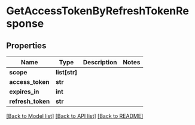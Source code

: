 # GetAccessTokenByRefreshTokenResponse

## Properties
Name | Type | Description | Notes
------------ | ------------- | ------------- | -------------
**scope** | **list[str]** |  | 
**access_token** | **str** |  | 
**expires_in** | **int** |  | 
**refresh_token** | **str** |  | 

[[Back to Model list]](../README.md#documentation-for-models) [[Back to API list]](../README.md#documentation-for-api-endpoints) [[Back to README]](../README.md)


